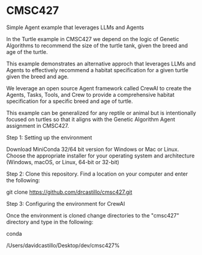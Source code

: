 # CMSC427
Simple Agent example that leverages LLMs and Agents

In the Turtle example in CMSC427 we depend on the logic of Genetic Algorithms 
to recommend the size of the turtle tank, given the breed and age of the turtle. 

This example demonstrates an alternative approch that leverages LLMs and Agents
to effectively recommend a habitat specification for a given turtle given the breed and age. 

We leverage an open source Agent framework called CrewAI to create the Agents, Tasks, Tools,
and Crew to provide a comprehensive habitat specification for a specific breed and age of turtle.

This example can be generalized for any reptile or animal but is intentionally focused on turtles 
so that it aligns with the Genetic Algorithm Agent assignment in CMSC427.

Step 1: Setting up the environment

Download MiniConda 32/64 bit version for Windows or Mac or Linux. Choose the appropriate installer for your 
operating system and architecture (Windows, macOS, or Linux, 64-bit or 32-bit)

Step 2: Clone this repository. Find a location on your computer and enter the following:

git clone https://github.com/drcastillo/cmsc427.git

Step 3: Configuring the environment for CrewAI

Once the environment is cloned change directories to the "cmsc427" directory and type in the following:

conda 

/Users/davidcastillo/Desktop/dev/cmsc427% 
